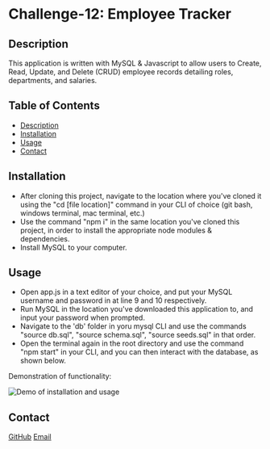 
  # Challenge-12: Employee Tracker

  ## Description
  This application is written with MySQL & Javascript to allow users to Create, Read, Update, and Delete (CRUD) employee records detailing roles, departments, and salaries.

  ## Table of Contents
  - [Description](#description)
  - [Installation](#installation)
  - [Usage](#usage)
  - [Contact](#contact)

  ## Installation
  - After cloning this project, navigate to the location where you've cloned it using the "cd [file location]" command in your CLI of choice (git bash, windows terminal, mac terminal, etc.)
  - Use the command "npm i" in the same location you've cloned this project, in order to install the appropriate node modules & dependencies.
  - Install MySQL to your computer.

  ## Usage
  - Open app.js in a text editor of your choice, and put your MySQL username and password in at line 9 and 10 respectively.
  - Run MySQL in the location you've downloaded this application to, and input your password when prompted.
  - Navigate to the 'db' folder in yoru mysql CLI and use the commands "source db.sql", "source schema.sql", "source seeds.sql" in that order.
  - Open the terminal again in the root directory and use the command "npm start" in your CLI, and you can then interact with the database, as shown below.

  
Demonstration of functionality:

![Demo of installation and usage]()

  ## Contact
  [GitHub](https://github.com/tyler94flynn)
  [Email](tyler94flynn@gmail.com)
  